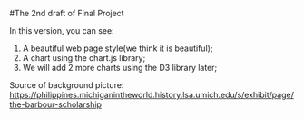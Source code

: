#The 2nd draft of Final Project

In this version, you can see:<br/>
1. A beautiful web page style(we think it is beautiful);<br/>
2. A chart using the chart.js library;<br/>
3. We will add 2 more charts using the D3 library later;<br/>

Source of background picture: https://philippines.michiganintheworld.history.lsa.umich.edu/s/exhibit/page/the-barbour-scholarship<br/>
